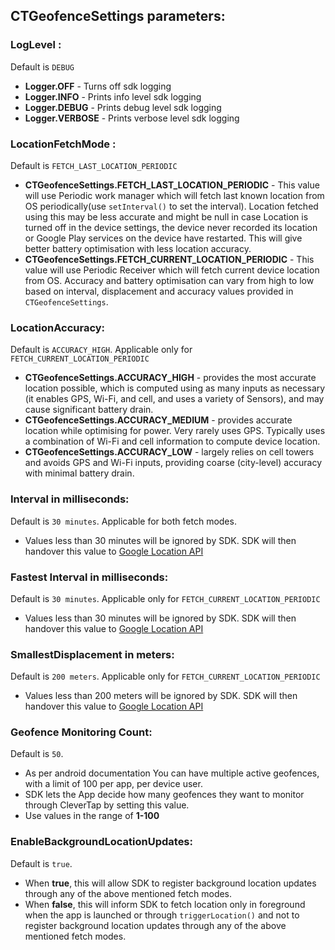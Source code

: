 ## CTGeofenceSettings parameters:

### LogLevel : 
Default is `DEBUG`

* **Logger.OFF** - Turns off sdk logging
* **Logger.INFO** - Prints info level sdk logging
* **Logger.DEBUG** - Prints debug level sdk logging
* **Logger.VERBOSE** - Prints verbose level sdk logging

### LocationFetchMode : 
Default is `FETCH_LAST_LOCATION_PERIODIC`

* **CTGeofenceSettings.FETCH_LAST_LOCATION_PERIODIC** - This value will use Periodic work manager which will fetch last known location from OS periodically(use `setInterval()` to set the interval). Location fetched using this may be less accurate and might be null in case Location is turned off in the device settings, the device never recorded its location or Google Play services on the device have restarted. This will give better battery optimisation with less location accuracy.
* **CTGeofenceSettings.FETCH_CURRENT_LOCATION_PERIODIC** - This value will use Periodic Receiver which will fetch current device location from OS. Accuracy and battery optimisation can vary from high to low based on interval, displacement and accuracy values provided in `CTGeofenceSettings`.

### LocationAccuracy:
Default is `ACCURACY_HIGH`. Applicable only for `FETCH_CURRENT_LOCATION_PERIODIC`

* **CTGeofenceSettings.ACCURACY_HIGH** - provides the most accurate location possible, which is computed using as many inputs as necessary (it enables GPS, Wi-Fi, and cell, and uses a variety of Sensors), and may cause significant battery drain.
* **CTGeofenceSettings.ACCURACY_MEDIUM** -  provides accurate location while optimising for power. Very rarely uses GPS. Typically uses a combination of Wi-Fi and cell information to compute device location.
* **CTGeofenceSettings.ACCURACY_LOW** - largely relies on cell towers and avoids GPS and Wi-Fi inputs, providing coarse (city-level) accuracy with minimal battery drain.

### Interval in milliseconds: 
Default is `30 minutes`. Applicable for both fetch modes.

* Values less than 30 minutes will be ignored by SDK. SDK will then handover this value to [Google Location API](https://developers.google.com/android/reference/com/google/android/gms/location/LocationRequest#public-locationrequest-setinterval-long-millis)

### Fastest Interval in milliseconds: 
Default is `30 minutes`. Applicable only for `FETCH_CURRENT_LOCATION_PERIODIC`

* Values less than 30 minutes will be ignored by SDK. SDK will then handover this value to [Google Location API](https://developers.google.com/android/reference/com/google/android/gms/location/LocationRequest#public-locationrequest-setfastestinterval-long-millis)

### SmallestDisplacement in meters: 
Default is `200 meters`. Applicable only for `FETCH_CURRENT_LOCATION_PERIODIC`

* Values less than 200 meters will be ignored by SDK. SDK will then handover this value to [Google Location API](https://developers.google.com/android/reference/com/google/android/gms/location/LocationRequest#public-locationrequest-setsmallestdisplacement-float-smallestdisplacementmeters)

### Geofence Monitoring Count: 
Default is `50`. 

* As per android documentation You can have multiple active geofences, with a limit of 100 per app, per device user. 
* SDK lets the App decide how many geofences they want to monitor through CleverTap by setting this value.
* Use values in the range of **1-100**

### EnableBackgroundLocationUpdates: 
Default is `true`. 

* When **true**, this will allow SDK to register background location updates through any of the above mentioned fetch modes.
* When **false**, this will inform SDK to fetch location only in foreground when the app is launched or through `triggerLocation()` and not to register background location updates through any of the above mentioned fetch modes.